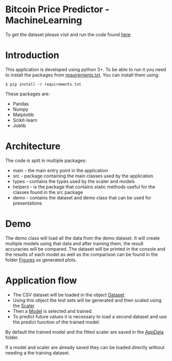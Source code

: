 # Bitcoin Price Predictor - MachineLearning

To get the dataset please visit and run the code found [here](https://github.com/IulianOctavianPreda/CryptoCurrencyHistoricalDataRetriever)

# Introduction

This application is developed using python 3+. To be able to run it you need to install the packages from [requirements.txt](https://github.com/IulianOctavianPreda/BitcoinPricePredictor-MachineLearning/blob/master/requirements.txt). You can install them using:

`$ pip install -r requirements.txt`

These packages are:

-   Pandas
-   Numpy
-   Matplotlib
-   Scikit-learn
-   Joblib

# Architecture

The code is split in multiple packages:

-   main - the main entry point in the application
-   src - package containing the main classes used by the application
-   types - contains the types used by the scaler and models
-   helpers - is the package that contains static methods useful for the classes found in the src package
-   demo - contains the dataset and demo class that can be used for presentations

# Demo

The demo class will load all the data from the demo dataset. It will create multiple models using that data and after training them, the result accuracies will be compared. The dataset will be printed in the console and the results of each model as well as the comparison can be found in the folder [Figures](https://github.com/IulianOctavianPreda/BitcoinPricePredictor-MachineLearning/tree/master/Figures) as generated plots.

# Application flow

-   The CSV dataset will be loaded in the object [Dataset](https://github.com/IulianOctavianPreda/BitcoinPricePredictor-MachineLearning/tree/master/src/dataset.py)
-   Using this object the test sets will be generated and then scaled using the [Scaler](https://github.com/IulianOctavianPreda/BitcoinPricePredictor-MachineLearning/tree/master/src/scaler.py)
-   Then a [Model](https://github.com/IulianOctavianPreda/BitcoinPricePredictor-MachineLearning/tree/master/src/model.py) is selected and trained.
-   To predict future values it is necessary to load a second dataset and use the predict function of the trained model.

By default the trained model and the fitted scaler are saved in the [AppData](https://github.com/IulianOctavianPreda/BitcoinPricePredictor-MachineLearning/tree/master/AppData) folder.

If a model and scaler are already saved they can be loaded directly without needing a the training dataset.
